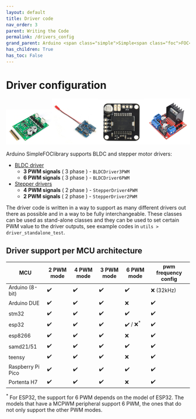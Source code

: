 ```yaml
---
layout: default
title: Driver code
nav_order: 3
parent: Writing the Code
permalink: /drivers_config
grand_parent: Arduino <span class="simple">Simple<span class="foc">FOC</span>library</span>
has_children: True
has_toc: False
---
```


# Driver configuration

<div class="width60">
<img src="extras/Images/drv8302.png" style="width:25%;display:inline"><img src="extras/Images/bgc_30.jpg" style="width:25%;display:inline"><img src="extras/Images/l6234.jpg" style="width:25%;display:inline"><img src="extras/Images/l298n.jpg" style="width:25%;display:inline">
</div>

Arduino <span class="simple">Simple<span class="foc">FOC</span>library</span> supports BLDC and stepper motor drivers:

- [BLDC driver <i class="fa fa-external-link"></i>](bldcdriver)
    - **3 PWM signals** ( 3 phase ) - `BLDCDriver3PWM`
    - **6 PWM signals** ( 3 phase ) - `BLDCDriver6PWM`
- [Stepper drivers <i class="fa fa-external-link"></i>](stepperdriver)
    - **4 PWM signals** ( 2 phase )  - `StepperDriver4PWM`
    - **2 PWM signals** ( 2 phase )  - `StepperDriver2PWM`

    
The driver code is written in a way to support as many different drivers out there as possible and in a way to be fully interchangeable. 
These classes can be used as stand-alone classes and they can be used to set certain PWM value to the driver outputs, see example codes in `utils > driver_standalone_test`.


## Driver support per MCU architecture
    
MCU | 2 PWM mode | 4 PWM mode | 3 PWM mode | 6 PWM mode | pwm frequency config 
--- | --- |--- |--- |--- |--- 
Arduino (8-bit) | ✔️ | ✔️ | ✔️ | ✔️ | ❌ (32kHz)
Arduino DUE  | ✔️ | ✔️ | ✔️ | ❌ | ✔️
stm32 | ✔️ | ✔️ | ✔️ | ✔️ | ✔️
esp32 | ✔️ | ✔️ | ✔️ | ✔️ / ❌<sup>*</sup> | ✔️ 
esp8266 | ✔️ | ✔️ | ✔️ | ❌ | ✔️ 
samd21/51 | ✔️ | ✔️ | ✔️ | ✔️ | ✔️ 
teensy | ✔️ | ✔️ | ✔️ | ❌ | ✔️ 
Raspberry Pi Pico | ✔️ | ✔️ | ✔️ | ✔️ | ✔️ 
Portenta H7 | ✔️ | ✔️ | ✔️ | ❌ | ✔️ 

<sup>*</sup> For ESP32, the support for 6 PWM depends on the model of ESP32. The models that have a MCPWM peripheral support 6 PWM, the ones that do not only support the other PWM modes.
